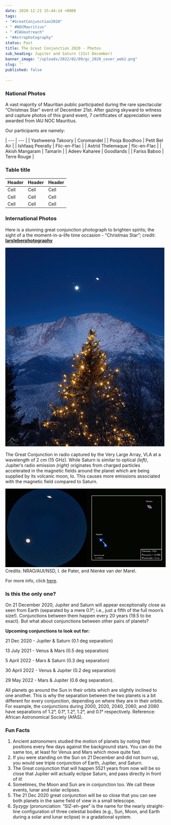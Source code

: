 ```yaml
---
date: 2020-12-21 15:44:14 +0000
tags:
- "#GreatConjunction2020"
- " #NOCMauritius"
- " #IAUoutreach"
- "#Astrophotography"
status: Past
title: The Great Conjunction 2020 - Photos
sub_heading: Jupiter and Saturn (21st December)
banner_image: "/uploads/2022/02/09/gc_2020_cover_web2.png"
slug: ''
published: false

---
```


### **National Photos**

A vast majority of Mauritian public participated during the rare spectacular “Christmas Star” event of December 21st. After gazing skyward to witness and capture photos of this grand event, 7 certificates of appreciation were awarded from IAU NOC Mauritius. 

Our participants are namely:

| --- | --- | 
| Yashweena Takoory | Coromandel |
| Pooja Boodhoo | Petit Bel Air |
| Ishfaaq Peerally | Flic-en-Flac |
| Astrid Thelemaque | flic-en-Flac |
| Akish Mangaram | Tamarin |
| Adeev Kaharee | Goodlands |
| Fariss Baboo | Terre Rouge |

### Table title

| Header | Header | Header  |
| ------ | ------ | ------- |
| Cell   | Cell   | Cell   |
| Cell   | Cell   | Cell   |
| Cell   | Cell   | Cell   |

### **International Photos**

Here is a stunning great conjunction photograph to brighten spirits; the sight of a the moment-in-a-life time occasion - “Christmas Star”; credit: [**larsleberphotography**](https://www.instagram.com/larsleberphotography/)

![](/uploads/2022/02/09/christmas_star1_500px.png)

The Great Conjunction in radio captured by the Very Large Array, VLA at a wavelength of 2 cm (15 GHz). While Saturn is similar to optical _(left)_, Jupiter’s radio emission _(right)_ originates from charged particles accelerated in the magnetic fields around the planet which are being supplied by its volcanic moon, Io. This causes more emissions associated with the magnetic field compared to Saturn.

![](/uploads/2022/02/09/vla_700px.png)  
Credits: NRAO/AUI/NSD, I. de Pater, and Nienke van der Marel.

For more info, click [here](https://public.nrao.edu/ask/radio-emission-properties-of-jupiter-and-saturn/?fbclid=IwAR0oKSSiufQmhxpwCLNNdWPlUthqfnkfYhhJTHOzeLDDNCYqpC-pvqIiIuc "radio").

### **Is this the only one?**

On 21 December 2020, Jupiter and Saturn will appear exceptionally close as seen from Earth (separated by a mere 0.1°; i.e., just a fifth of the full moon’s size!). Conjunctions between them happen every 20 years (19.5 to be exact). But what about conjunctions between other pairs of planets?

**Upcoming conjunctions to look out for:**

21 Dec 2020 - Jupiter & Saturn (0.1 deg separation)

13 July 2021 - Venus & Mars (0.5 deg separation)

5 April 2022 - Mars & Saturn (0.3 deg separation)

30 April 2022 - Venus & Jupiter (0.2 deg separation)

29 May 2022 - Mars & Jupiter (0.6 deg separation).

All planets go around the Sun in their orbits which are slightly inclined to one another. This is why the separation between the two planets is a bit different for every conjunction, depending on where they are in their orbits. For example, the conjunctions during 2000, 2020, 2040, 2060, and 2080 have separations of 1.2°, 0.1°, 1.2°, 1.2°, and 0.1° respectively. Reference: African Astronomical Society (AfAS).

### **Fun Facts**

1. Ancient astronomers studied the motion of planets by noting their positions every few days against the background stars. You can do the same too, at least for Venus and Mars which move quite fast.
2. If you were standing on the Sun on 21 December and did not burn up, you would see triple conjunction of Earth, Jupiter, and Saturn.
3. The Great conjunction that will happen 5521 years from now will be so close that Jupiter will actually eclipse Saturn, and pass directly in front of it!
4. Sometimes, the Moon and Sun are in conjunction too. We call these events, lunar and solar eclipses.
5. The 21 Dec 2020 great conjunction will be so close that you can see both planets in the same field of view in a small telescope.
6. _Syzygy_ (pronunciation: “SIZ-eh-gee” is the name for the nearly straight-line configuration of three celestial bodies (e.g., Sun, Moon, and Earth during a solar and lunar eclipse) in a gradational system.